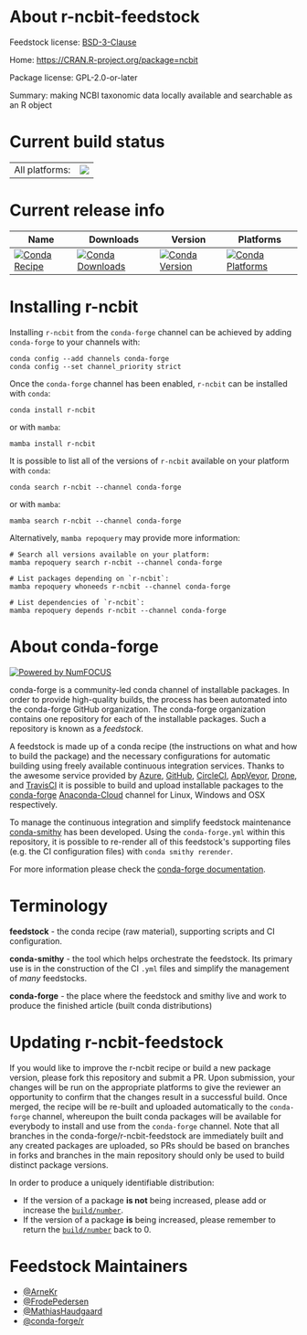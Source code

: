 About r-ncbit-feedstock
=======================

Feedstock license: [BSD-3-Clause](https://github.com/conda-forge/r-ncbit-feedstock/blob/main/LICENSE.txt)

Home: https://CRAN.R-project.org/package=ncbit

Package license: GPL-2.0-or-later

Summary: making NCBI taxonomic data locally available and searchable as an R object

Current build status
====================


<table><tr><td>All platforms:</td>
    <td>
      <a href="https://dev.azure.com/conda-forge/feedstock-builds/_build/latest?definitionId=4261&branchName=main">
        <img src="https://dev.azure.com/conda-forge/feedstock-builds/_apis/build/status/r-ncbit-feedstock?branchName=main">
      </a>
    </td>
  </tr>
</table>

Current release info
====================

| Name | Downloads | Version | Platforms |
| --- | --- | --- | --- |
| [![Conda Recipe](https://img.shields.io/badge/recipe-r--ncbit-green.svg)](https://anaconda.org/conda-forge/r-ncbit) | [![Conda Downloads](https://img.shields.io/conda/dn/conda-forge/r-ncbit.svg)](https://anaconda.org/conda-forge/r-ncbit) | [![Conda Version](https://img.shields.io/conda/vn/conda-forge/r-ncbit.svg)](https://anaconda.org/conda-forge/r-ncbit) | [![Conda Platforms](https://img.shields.io/conda/pn/conda-forge/r-ncbit.svg)](https://anaconda.org/conda-forge/r-ncbit) |

Installing r-ncbit
==================

Installing `r-ncbit` from the `conda-forge` channel can be achieved by adding `conda-forge` to your channels with:

```
conda config --add channels conda-forge
conda config --set channel_priority strict
```

Once the `conda-forge` channel has been enabled, `r-ncbit` can be installed with `conda`:

```
conda install r-ncbit
```

or with `mamba`:

```
mamba install r-ncbit
```

It is possible to list all of the versions of `r-ncbit` available on your platform with `conda`:

```
conda search r-ncbit --channel conda-forge
```

or with `mamba`:

```
mamba search r-ncbit --channel conda-forge
```

Alternatively, `mamba repoquery` may provide more information:

```
# Search all versions available on your platform:
mamba repoquery search r-ncbit --channel conda-forge

# List packages depending on `r-ncbit`:
mamba repoquery whoneeds r-ncbit --channel conda-forge

# List dependencies of `r-ncbit`:
mamba repoquery depends r-ncbit --channel conda-forge
```


About conda-forge
=================

[![Powered by
NumFOCUS](https://img.shields.io/badge/powered%20by-NumFOCUS-orange.svg?style=flat&colorA=E1523D&colorB=007D8A)](https://numfocus.org)

conda-forge is a community-led conda channel of installable packages.
In order to provide high-quality builds, the process has been automated into the
conda-forge GitHub organization. The conda-forge organization contains one repository
for each of the installable packages. Such a repository is known as a *feedstock*.

A feedstock is made up of a conda recipe (the instructions on what and how to build
the package) and the necessary configurations for automatic building using freely
available continuous integration services. Thanks to the awesome service provided by
[Azure](https://azure.microsoft.com/en-us/services/devops/), [GitHub](https://github.com/),
[CircleCI](https://circleci.com/), [AppVeyor](https://www.appveyor.com/),
[Drone](https://cloud.drone.io/welcome), and [TravisCI](https://travis-ci.com/)
it is possible to build and upload installable packages to the
[conda-forge](https://anaconda.org/conda-forge) [Anaconda-Cloud](https://anaconda.org/)
channel for Linux, Windows and OSX respectively.

To manage the continuous integration and simplify feedstock maintenance
[conda-smithy](https://github.com/conda-forge/conda-smithy) has been developed.
Using the ``conda-forge.yml`` within this repository, it is possible to re-render all of
this feedstock's supporting files (e.g. the CI configuration files) with ``conda smithy rerender``.

For more information please check the [conda-forge documentation](https://conda-forge.org/docs/).

Terminology
===========

**feedstock** - the conda recipe (raw material), supporting scripts and CI configuration.

**conda-smithy** - the tool which helps orchestrate the feedstock.
                   Its primary use is in the construction of the CI ``.yml`` files
                   and simplify the management of *many* feedstocks.

**conda-forge** - the place where the feedstock and smithy live and work to
                  produce the finished article (built conda distributions)


Updating r-ncbit-feedstock
==========================

If you would like to improve the r-ncbit recipe or build a new
package version, please fork this repository and submit a PR. Upon submission,
your changes will be run on the appropriate platforms to give the reviewer an
opportunity to confirm that the changes result in a successful build. Once
merged, the recipe will be re-built and uploaded automatically to the
`conda-forge` channel, whereupon the built conda packages will be available for
everybody to install and use from the `conda-forge` channel.
Note that all branches in the conda-forge/r-ncbit-feedstock are
immediately built and any created packages are uploaded, so PRs should be based
on branches in forks and branches in the main repository should only be used to
build distinct package versions.

In order to produce a uniquely identifiable distribution:
 * If the version of a package **is not** being increased, please add or increase
   the [``build/number``](https://docs.conda.io/projects/conda-build/en/latest/resources/define-metadata.html#build-number-and-string).
 * If the version of a package **is** being increased, please remember to return
   the [``build/number``](https://docs.conda.io/projects/conda-build/en/latest/resources/define-metadata.html#build-number-and-string)
   back to 0.

Feedstock Maintainers
=====================

* [@ArneKr](https://github.com/ArneKr/)
* [@FrodePedersen](https://github.com/FrodePedersen/)
* [@MathiasHaudgaard](https://github.com/MathiasHaudgaard/)
* [@conda-forge/r](https://github.com/conda-forge/r/)

